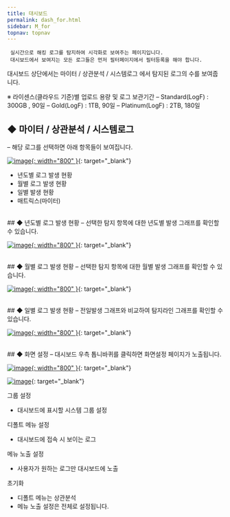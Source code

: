 ```yaml
---
title: 대시보드
permalink: dash_for.html
sidebar: M_for
topnav: topnav
---
```


     실시간으로 해킹 로그를 탐지하여 시각화로 보여주는 페이지입니다.
     대시보드에서 보여지는 모든 로그들은 먼저 필터페이지에서 필터등록을 해야 합니다.

대시보드 상단에서는 마이터 / 상관분석 / 시스템로그 에서 탐지된 로그의 수를 보여줍니다.

※ 라이센스(클라우드 기준)별 업로드 용량 및 로그 보관기간
– Standard(LogF) : 300GB , 90일
– Gold(LogF) : 1TB, 90일
– Platinum(LogF) : 2TB, 180일

## ◆ 마이터 / 상관분석 / 시스템로그
– 해당 로그를 선택하면 아래 항목들이 보여집니다.

[![image](/docs/images/Manual/forensic/dash/1.png){: width="800" }](/docs/images/Manual/forensic/dash/1.png){: target="_blank"}

- 년도별 로그 발생 현황
- 월별 로그 발생 현황
- 일별 발생 현황
- 매트릭스(마이터)

<br />
## ◆ 년도별 로그 발생 현황
– 선택한 탐지 항목에 대한 년도별 발생 그래프를 확인할 수 있습니다.

[![image](/docs/images/Manual/forensic/dash/2.png){: width="800" }](/docs/images/Manual/forensic/dash/2.png){: target="_blank"}

<br />
## ◆ 월별 로그 발생 현황
– 선택한 탐지 항목에 대한 월별 발생 그래프를 확인할 수 있습니다.

[![image](/docs/images/Manual/forensic/dash/3.png){: width="800" }](/docs/images/Manual/forensic/dash/3.png){: target="_blank"}

<br />
## ◆ 일별 로그 발생 현황
– 전일발생 그래프와 비교하여 탐지라인 그래프를 확인할 수 있습니다.

[![image](/docs/images/Manual/forensic/dash/4.png){: width="800" }](/docs/images/Manual/forensic/dash/4.png){: target="_blank"}

<br />
## ◆ 화면 설정
– 대시보드 우측 톱니바퀴를 클릭하면 화면설정 페이지가 노출됩니다.

[![image](/docs/images/Manual/forensic/dash/5.png){: width="800" }](/docs/images/Manual/forensic/dash/5.png){: target="_blank"}

 [![image](/docs/images/Manual/forensic/dash/6.png)](/docs/images/Manual/forensic/dash/6.png){: target="_blank"}

그룹 설정

- 대시보드에 표시할 시스템 그룹 설정

디폴트 메뉴 설정

- 대시보드에 접속 시 보이는 로그

메뉴 노출 설정

- 사용자가 원하는 로그만 대시보드에 노출

초기화

- 디폴트 메뉴는 상관분석
- 메뉴 노출 설정은 전체로 설정됩니다.
